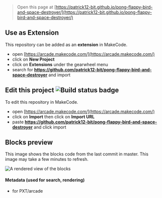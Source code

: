  


> Open this page at [https://patrick12-bit.github.io/pong-flappy-bird-and-space-destroyer/](https://patrick12-bit.github.io/pong-flappy-bird-and-space-destroyer/)

## Use as Extension

This repository can be added as an **extension** in MakeCode.

* open [https://arcade.makecode.com/](https://arcade.makecode.com/)
* click on **New Project**
* click on **Extensions** under the gearwheel menu
* search for **https://github.com/patrick12-bit/pong-flappy-bird-and-space-destroyer** and import

## Edit this project ![Build status badge](https://github.com/patrick12-bit/pong-flappy-bird-and-space-destroyer/workflows/MakeCode/badge.svg)

To edit this repository in MakeCode.

* open [https://arcade.makecode.com/](https://arcade.makecode.com/)
* click on **Import** then click on **Import URL**
* paste **https://github.com/patrick12-bit/pong-flappy-bird-and-space-destroyer** and click import

## Blocks preview

This image shows the blocks code from the last commit in master.
This image may take a few minutes to refresh.

![A rendered view of the blocks](https://github.com/patrick12-bit/pong-flappy-bird-and-space-destroyer/raw/master/.github/makecode/blocks.png)

#### Metadata (used for search, rendering)

* for PXT/arcade
<script src="https://makecode.com/gh-pages-embed.js"></script><script>makeCodeRender("{{ site.makecode.home_url }}", "{{ site.github.owner_name }}/{{ site.github.repository_name }}");</script>
